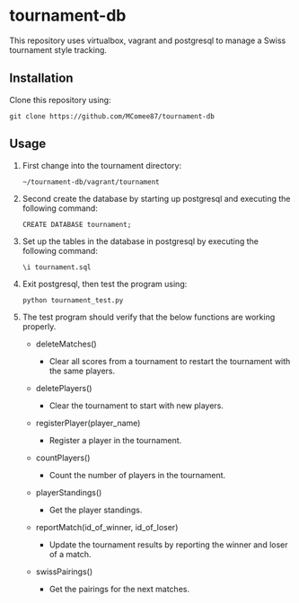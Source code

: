 # tournament-db

This repository uses virtualbox, vagrant and postgresql to manage a Swiss tournament style tracking.

## Installation

Clone this repository using:

`git clone https://github.com/MComee87/tournament-db`


## Usage

1. First change into the tournament directory:

	`~/tournament-db/vagrant/tournament`

2. Second create the database by starting up postgresql and executing the following command:

	`CREATE DATABASE tournament;`

3. Set up the tables in the database in postgresql by executing the following command:

	`\i tournament.sql`

4. Exit postgresql, then test the program using:

	`python tournament_test.py`

5. The test program should verify that the below functions are working properly.

	* deleteMatches()
		- Clear all scores from a tournament to restart the tournament with the same players.

	* deletePlayers()
		- Clear the tournament to start with new players.

	* registerPlayer(player_name)
		- Register a player in the tournament.

	* countPlayers()
		- Count the number of players in the tournament.

	* playerStandings()
		- Get the player standings.

	* reportMatch(id_of_winner, id_of_loser)
		- Update the tournament results by reporting the winner and loser of a match.

	* swissPairings()
		- Get the pairings for the next matches.
